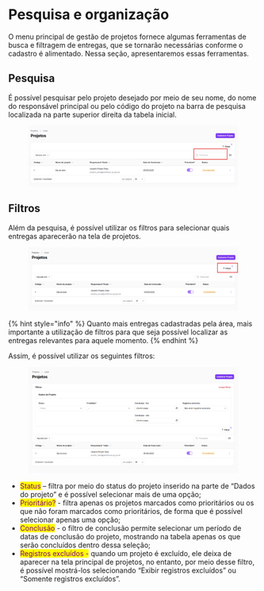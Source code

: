 # Pesquisa e organização

O menu principal de gestão de projetos fornece algumas ferramentas de busca e filtragem de entregas, que se tornarão necessárias conforme o cadastro é alimentado. Nessa seção, apresentaremos essas ferramentas.&#x20;

## Pesquisa

É possível pesquisar pelo projeto desejado por meio de seu nome, do nome do responsável principal ou pelo código do projeto na barra de pesquisa localizada na parte superior direita da tabela inicial.&#x20;

<figure><img src="../../.gitbook/assets/image (158).png" alt=""><figcaption></figcaption></figure>

## Filtros

Além da pesquisa, é possível utilizar os filtros para selecionar quais entregas aparecerão na tela de projetos.&#x20;

<figure><img src="../../.gitbook/assets/image (159).png" alt=""><figcaption></figcaption></figure>

{% hint style="info" %}
Quanto mais entregas cadastradas pela área, mais importante a utilização de filtros para que seja possível localizar as entregas relevantes para aquele momento.&#x20;
{% endhint %}

Assim, é possível utilizar os seguintes filtros:&#x20;

<figure><img src="../../.gitbook/assets/image (160).png" alt=""><figcaption></figcaption></figure>

* <mark style="color:purple;">Status</mark> – filtra por meio do status do projeto inserido na parte de “Dados do projeto” e é possível selecionar mais de uma opção;&#x20;
* <mark style="color:purple;">Prioritário?</mark> - filtra apenas os projetos marcados como prioritários ou os que não foram marcados como prioritários, de forma que é possível selecionar apenas uma opção;&#x20;
* <mark style="color:purple;">Conclusão</mark> - o filtro de conclusão permite selecionar um período de datas de conclusão do projeto, mostrando na tabela apenas os que serão concluídos dentro dessa seleção;&#x20;
* <mark style="color:purple;">Registros excluídos -</mark> quando um projeto é excluído, ele deixa de aparecer na tela principal de projetos, no entanto, por meio desse filtro, é possível mostrá-los selecionando “Exibir registros excluídos” ou “Somente registros excluídos”.&#x20;
